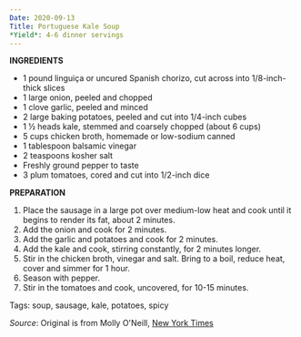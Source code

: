 ```yaml
---
Date: 2020-09-13
Title: Portuguese Kale Soup
*Yield*: 4-6 dinner servings
---
```


__INGREDIENTS__

* 1  pound linguiça or uncured Spanish chorizo, cut across into 1/8-inch-thick slices
* 1  large onion, peeled and chopped
* 1  clove garlic, peeled and minced
* 2  large baking potatoes, peeled and cut into 1/4-inch cubes
* 1 ½  heads kale, stemmed and coarsely chopped (about 6 cups)
* 5  cups chicken broth, homemade or low-sodium canned
* 1  tablespoon balsamic vinegar
* 2  teaspoons kosher salt
* Freshly ground pepper to taste
* 3  plum tomatoes, cored and cut into 1/2-inch dice

__PREPARATION__

1. Place the sausage in a large pot over medium-low heat and cook until it begins to render its fat, about 2 minutes. 
2. Add the onion and cook for 2 minutes. 
3. Add the garlic and potatoes and cook for 2 minutes. 
4. Add the kale and cook, stirring constantly, for 2 minutes longer.
5. Stir in the chicken broth, vinegar and salt. Bring to a boil, reduce heat, cover and simmer for 1 hour. 
6. Season with pepper. 
7. Stir in the tomatoes and cook, uncovered, for 10-15 minutes.


Tags: soup, sausage, kale, potatoes, spicy

*Source*: Original is from Molly O'Neill, [New York Times](https://cooking.nytimes.com/recipes/7416-kale-soup-with-potatoes-and-sausage)
 